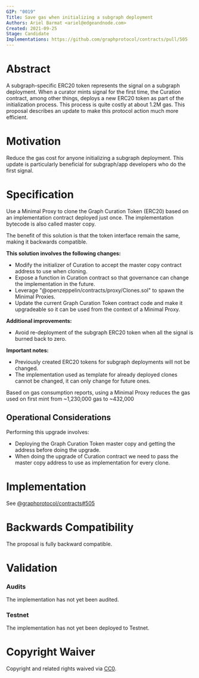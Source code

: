 ```yaml
---
GIP: "0019"
Title: Save gas when initializing a subgraph deployment
Authors: Ariel Barmat <ariel@edgeandnode.com>
Created: 2021-09-25
Stage: Candidate
Implementations: https://github.com/graphprotocol/contracts/pull/505
---
```


# Abstract

A subgraph-specific ERC20 token represents the signal on a subgraph deployment. When a curator mints signal for the first time, the Curation contract, among other things, deploys a new ERC20 token as part of the initialization process. This process is quite costly at about 1.2M gas. This proposal describes an update to make this protocol action much more efficient.

# Motivation

Reduce the gas cost for anyone initializing a subgraph deployment. This update is particularly beneficial for subgraph/app developers who do the first signal.

# Specification

Use a Minimal Proxy to clone the Graph Curation Token (ERC20) based on an implementation contract deployed just once. The implementation bytecode is also called master copy.

The benefit of this solution is that the token interface remain the same, making it backwards compatible.

**This solution involves the following changes:**

- Modify the initializer of Curation to accept the master copy contract address to use when cloning.
- Expose a function in Curation contract so that governance can change the implementation in the future.
- Leverage "@openzeppelin/contracts/proxy/Clones.sol" to spawn the Minimal Proxies.
- Update the current Graph Curation Token contract code and make it upgradeable so it can be used from the context of a Minimal Proxy.

**Additional improvements:**

- Avoid re-deployment of the subgraph ERC20 token when all the signal is burned back to zero.

**Important notes:**

- Previously created ERC20 tokens for subgraph deployments will not be changed.
- The implementation used as template for already deployed clones cannot be changed, it can only change for future ones.

Based on gas consumption reports, using a Minimal Proxy reduces the gas used on first mint from ~1,230,000 gas to ~432,000

## Operational Considerations

Performing this upgrade involves:

- Deploying the Graph Curation Token master copy and getting the address before doing the upgrade.
- When doing the upgrade of Curation contract we need to pass the master copy address to use as implementation for every clone.

# Implementation

See [@graphprotocol/contracts#505](https://github.com/graphprotocol/contracts/pull/505)

# Backwards Compatibility

The proposal is fully backward compatible.

# Validation

### Audits

The implementation has not yet been audited.

### Testnet

The implementation has not yet been deployed to Testnet.

# Copyright Waiver

Copyright and related rights waived via [CC0](https://creativecommons.org/publicdomain/zero/1.0/).
